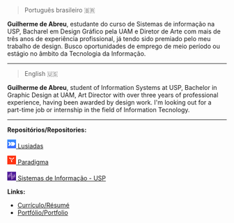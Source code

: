 > Português brasileiro 🇧🇷

**Guilherme de Abreu**, estudante do curso de Sistemas de informação na USP, Bacharel em Design Gráfico pela UAM e Diretor de Arte com mais de três anos de experiência profissional, já tendo sido premiado pelo meu trabalho de design. Busco oportunidades de emprego de meio período ou estágio no âmbito da Tecnologia da Informação.

---

> English 🇺🇸

**Guilherme de Abreu**, student of Information Systems at USP, Bachelor in Graphic Design at UAM, Art Director with over three years of professional experience, having been awarded by design work. I'm looking out for a part-time job or internship in the field of Information Tecnology.

---

**Repositórios/Repositories:**

[![Lusiadas](images/Lusiadas_ico.png) Lusiadas](https://github.com/lusiadas)

[![Paradigma](images/paradigma_ico.png) Paradigma](https://github.com/paradigma-collective)

[![SI](images/SI_ico.png) Sistemas de Informação - USP](https://github.com/SI-USP)

**Links:**

- [Currículo/Résumé](https://trampos.co/guilhermeabreu)
- [Portfólio/Portfolio](http://be.net/guilhermeabreu)
